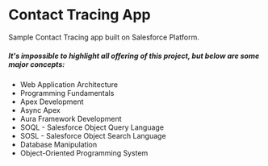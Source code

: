 # Contact Tracing App

Sample Contact Tracing app built on Salesforce Platform.

##### It's impossible to highlight all offering of this project, but below are some major concepts:

-   Web Application Architecture
-   Programming Fundamentals
-   Apex Development
-   Async Apex
-   Aura Framework Development
-   SOQL - Salesforce Object Query Language
-   SOSL - Salesforce Object Search Language
-   Database Manipulation
-   Object-Oriented Programming System
